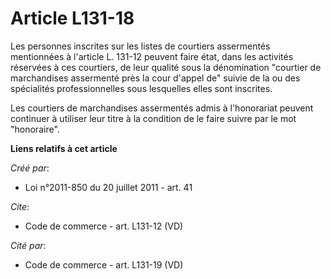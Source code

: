 # Article L131-18

Les personnes inscrites sur les listes de courtiers assermentés mentionnées à l'article L. 131-12 peuvent faire état, dans
les activités réservées à ces courtiers, de leur qualité sous la dénomination "courtier de marchandises assermenté près la
cour d'appel de" suivie de la ou des spécialités professionnelles sous lesquelles elles sont inscrites.

Les courtiers de marchandises assermentés admis à l'honorariat peuvent continuer à utiliser leur titre à la condition de le
faire suivre par le mot "honoraire".

**Liens relatifs à cet article**

_Créé par_:

  - Loi n°2011-850 du 20 juillet 2011 - art. 41

_Cite_:

  - Code de commerce - art. L131-12 (VD)

_Cité par_:

  - Code de commerce - art. L131-19 (VD)
